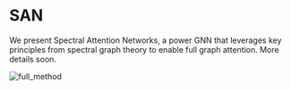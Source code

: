 # SAN

We present Spectral Attention Networks, a power GNN that leverages key principles from spectral graph theory to enable full graph attention. More details soon.

![full_method](https://user-images.githubusercontent.com/47570400/119883871-046aa280-befe-11eb-9063-108f4fe1a123.png)


